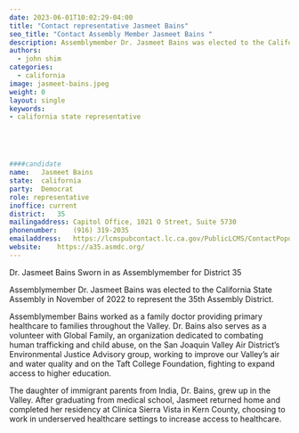 ```yaml
---
date: 2023-06-01T10:02:29-04:00
title: "Contact representative Jasmeet Bains"
seo_title: "Contact Assembly Member Jasmeet Bains "
description: Assemblymember Dr. Jasmeet Bains was elected to the California State Assembly in November of 2022 to represent the 35th Assembly District. 
authors:
  - john shim
categories:
  - california
image: jasmeet-bains.jpeg
weight: 0
layout: single
keywords:
- california state representative





####candidate
name:	Jasmeet Bains
state:	california
party:	Democrat
role: representative
inoffice: current
district:	35
mailingaddress:	Capitol Office, 1021 O Street, Suite 5730
phonenumber:	(916) 319-2035
emailaddress:	https://lcmspubcontact.lc.ca.gov/PublicLCMS/ContactPopup.php?district=AD35&inframe=N
website:	https://a35.asmdc.org/
---
```


Dr. Jasmeet Bains Sworn in as Assemblymember for District 35

Assemblymember Dr. Jasmeet Bains was elected to the California State Assembly in November of 2022 to represent the 35th Assembly District.

Assemblymember Bains worked as a family doctor providing primary healthcare to families throughout the Valley. Dr. Bains also serves as a volunteer with Global Family, an organization dedicated to combating human trafficking and child abuse, on the San Joaquin Valley Air District’s Environmental Justice Advisory group, working to improve our Valley’s air and water quality and on the Taft College Foundation, fighting to expand access to higher education.

The daughter of immigrant parents from India, Dr. Bains, grew up in the Valley. After graduating from medical school, Jasmeet returned home and completed her residency at Clinica Sierra Vista in Kern County, choosing to work in underserved healthcare settings to increase access to healthcare.
